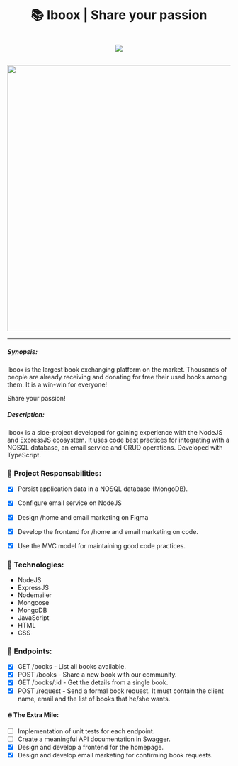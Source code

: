 <h1 align="center">📚 Iboox | Share your passion</h1>
<h1 align="center">
<img src="https://img.shields.io/static/v1?label=node&message=framework&color=blue&style=for-the-badge&logo=#339933"/>
</h1>


<h2 align="center" >
<img src="https://user-images.githubusercontent.com/71194923/177198362-3159dfb4-ab0d-4a79-97f8-b03ff0f6b0a7.png" width="600" />
</h2>
<hr />

##### Synopsis:

Iboox is the largest book exchanging platform on the market. Thousands of people are already receiving and donating for free their used books among them. It is a win-win for everyone!

Share your passion!

##### Description:

Iboox is a side-project developed for gaining experience with the NodeJS and ExpressJS ecosystem. It uses code best practices for integrating with a NOSQL database, an email service and CRUD operations. Developed with TypeScript.

### 🧠 Project Responsabilities:

- [x] Persist application data in a NOSQL database (MongoDB).
- [x] Configure email service on NodeJS
- [x] Design /home and email marketing on Figma
- [x] Develop the frontend for /home and email marketing on code.
- [x] Use the MVC model for maintaining good code practices.


### 🧰  Technologies:

- NodeJS
- ExpressJS
- Nodemailer
- Mongoose
- MongoDB
- JavaScript
- HTML
- CSS

### 🎯 Endpoints:

- [x] GET /books - List all books available.
- [x] POST /books - Share a new book with our community.
- [x] GET /books/:id - Get the details from a single book.
- [x] POST /request - Send a formal book request. It must contain the client name, email and the list of books that he/she wants.

#### 🔥 The Extra Mile:

- [ ] Implementation of unit tests for each endpoint.
- [ ] Create a meaningful API documentation in Swagger.
- [x] Design and develop a frontend for the homepage.
- [x] Design and develop email marketing for confirming book requests.
